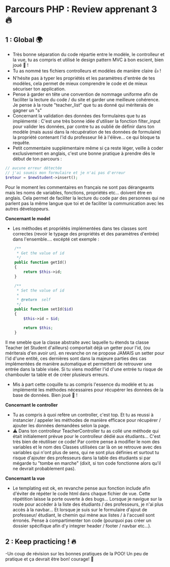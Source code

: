 # Parcours PHP : Review apprenant 3 :fire:

## 1 : Global :earth_africa:
- Très bonne séparation du code répartie entre le modèle, le controlleur et la vue, tu as compris et utilisé le design pattern MVC à bon escient, bien joué :clap: !
- Tu as nommé tes fichiers controlleurs et modèles de manière claire  :thumbsup: !
- N'hésite pas à typer les propriétés et les paramètres d'entrée de tes modèles, cela permet de mieux comprendre le code et de mieux sécuriser ton application.
- Pense à garder en tête une convention de nommage uniforme afin de faciliter la lecture du code / du site et garder une meilleure cohérence. Je pense à la route "teacher_list" que tu as donné qui mériterais de gagner un "s"
- Concernant la validation des données des formulaires que tu as implémenté : C'est une très bonne idée d'utiliser la fonction filter_input pour valider les données, par contre tu as oublié de définir dans ton modèle (mais aussi dans la récupération de tes données de formulaire) la propriété contenant l'id du professeur lié à l'élève... ce qui bloque ta requête.
- Petit commentaire supplémentaire même si ça reste léger, veille à coder exclusivement en anglais, c'est une bonne pratique à prendre dès le début de ton parcours : 
```php
// aucune erreur détectée
// j'ai soumis mon formulaire et je n'ai pas d'erreur
$retour = $newStudent->insert();
```
Pour le moment les commentaires en français ne sont pas dérangeants mais les noms de variables, fonctions, propriétés etc... doivent être en anglais. Cela permet de faciliter la lecture du code par des personnes qui ne parlent pas la même langue que toi et de faciliter la communication avec les autres développeurs.

**Concernant le model**
- Les méthodes et propriétés implémentées dans tes classes sont correctes (revoir le typage des propriétés et des paramètres d'entrée) dans l'ensemble.... excépté cet exemple :
```php
    /**
     * Get the value of id
     */ 
    public function getId()
    {
        return $this->id;
    }

    /**
     * Set the value of id
     *
     * @return  self
     */ 
    public function setId($id)
    {
        $this->id = $id;

        return $this;
    }
```
Il me smeble que la classe abstraite avec laquelle tu étends ta classe Teacher (et Student d'ailleurs) comportait déjà un getter pour l'id, (ou mériterais d'en avoir un). en revanche on ne propose JAMAIS un setter pour l'id d'une entité, ces dernières sont dans la majeure parties des cas implémentées de manière automatique et permettent de retrouver une entrée dans la table visée. Si tu viens modifier l'id d'une entrée tu risque de chambouler ta table et de créer plusieurs erreurs.
- Mis à part cette coquille tu as compris l'essence du modèle et tu as implémenté les méthodes nécessaires pour récupérer les données de la base de données. Bien joué :clap: !

**Concernant le controller**
- Tu as compris à quoi refère un controller, c'est top. Et tu as reussi à instancier / appeler les méthodes de manière efficace pour récupérer / ajouter les données demandées selon la page.
- :warning: Dans ton controlleur TeacherController tu as collé une méthode qui était initialement prévue pour le controlleur dédié aux étudiants... C'est très bien de réutiliser ce code! Par contre pense à modifier le nom des variables et le nom des Classes utilisées car là on se retrouve avec des variables qui n'ont plus de sens, qui ne sont plus définies et surtout tu risque d'ajouter des professeurs dans la table des étudiants si par mégarde tu "tombe en marche" (dixit, si ton code fonctionne alors qu'il ne devrait probablement pas).

**Concernant la vue**
- Le templating est ok, en revanche pense aux fonction include afin d'éviter de répéter le code html dans chaque fichier de vue. Cette répétition laisse la porte ouverte à des bugs... Lorsque je navigue sur la route pour accèder à la liste des étudiants / des professeurs, je n'ai plus accès à la navbar... Et lorsque je suis sur le formulaire d'ajout de professeur/ étudiant, le chemin qui mène aux listes / à l'accueil sont érronés. Pense à compartimenter ton code (pourquoi pas créer un dossier spécifique afin d'y integrer header / footer / navbar etc...).

## 2 : Keep practicing ! :fire:
-Un coup de révision sur les bonnes pratiques de la POO! Un peu de pratique et ça devrait être bon! courage! :muscle:
